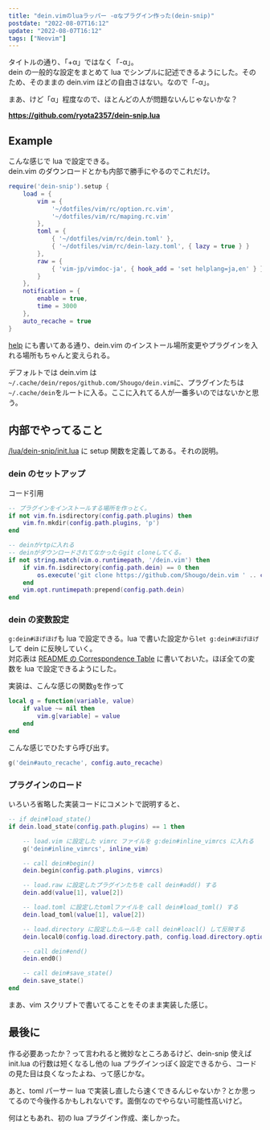 ```yaml
---
title: "dein.vimのluaラッパー -αなプラグイン作った(dein-snip)"
postdate: "2022-08-07T16:12"
update: "2022-08-07T16:12"
tags: ["Neovim"]
---
```


タイトルの通り、「+α」ではなく「-α」。  
dein の一般的な設定をまとめて lua でシンプルに記述できるようにした。そのため、そのままの dein.vim ほどの自由さはない。なので「-α」。

まあ、けど「α」程度なので、ほとんどの人が問題ないんじゃないかな？

**https://github.com/ryota2357/dein-snip.lua**

## Example

こんな感じで lua で設定できる。  
dein.vim のダウンロードとかも内部で勝手にやるのでこれだけ。

```lua
require('dein-snip').setup {
    load = {
        vim = {
            '~/dotfiles/vim/rc/option.rc.vim',
            '~/dotfiles/vim/rc/maping.rc.vim'
        },
        toml = {
            { '~/dotfiles/vim/rc/dein.toml' },
            { '~/dotfiles/vim/rc/dein-lazy.toml', { lazy = true } }
        },
        raw = {
            { 'vim-jp/vimdoc-ja', { hook_add = 'set helplang=ja,en' } }
        }
    },
    notification = {
        enable = true,
        time = 3000
    },
    auto_recache = true
}
```

[help](https://github.com/ryota2357/dein-snip.lua/blob/main/doc/dein-snip.txt) にも書いてある通り、dein.vim のインストール場所変更やプラグインを入れる場所もちゃんと変えられる。

デフォルトでは dein.vim は`~/.cache/dein/repos/github.com/Shougo/dein.vim`に、プラグインたちは`~/.cache/dein`をルートに入る。ここに入れてる人が一番多いのではないかと思う。

## 内部でやってること

[/lua/dein-snip/init.lua](https://github.com/ryota2357/dein-snip.lua/blob/main/lua/dein-snip/init.lua) に setup 関数を定義してある。それの説明。

### dein のセットアップ

コード引用

```lua
-- プラグインをインストールする場所を作っとく。
if not vim.fn.isdirectory(config.path.plugins) then
    vim.fn.mkdir(config.path.plugins, 'p')
end

-- deinがrtpに入れる
-- deinがダウンロードされてなかったらgit cloneしてくる。
if not string.match(vim.o.runtimepath, '/dein.vim') then
    if vim.fn.isdirectory(config.path.dein) == 0 then
        os.execute('git clone https://github.com/Shougo/dein.vim ' .. config.path.dein)
    end
    vim.opt.runtimepath:prepend(config.path.dein)
end
```

### dein の変数設定

`g:dein#ほげほげ`も lua で設定できる。lua で書いた設定から`let g:dein#ほげほげ`して dein に反映していく。  
対応表は [README の Correspondence Table](https://github.com/ryota2357/dein-snip.lua#correspondence-table) に書いておいた。ほぼ全ての変数を lua で設定できるようにした。

実装は、こんな感じの関数`g`を作って

```lua
local g = function(variable, value)
    if value ~= nil then
        vim.g[variable] = value
    end
end
```

こんな感じでひたすら呼び出す。

```lua
g('dein#auto_recache', config.auto_recache)
```

### プラグインのロード

いろいろ省略した実装コードにコメントで説明すると、

```lua
-- if dein#load_state()
if dein.load_state(config.path.plugins) == 1 then

    -- load.vim に設定した vimrc ファイルを g:dein#inline_vimrcs に入れる
    g('dein#inline_vimrcs', inline_vim)

    -- call dein#begin()
    dein.begin(config.path.plugins, vimrcs)

    -- load.raw に設定したプラグインたちを call dein#add() する
    dein.add(value[1], value[2])

    -- load.toml に設定したtomlファイルを call dein#load_toml() する
    dein.load_toml(value[1], value[2])

    -- load.directory に設定したルールを call dein#loacl() して反映する
    dein.local0(config.load.directory.path, config.load.directory.options, config.load.directory.names)

    -- call dein#end()
    dein.end0()

    -- call dein#save_state()
    dein.save_state()
end
```

まあ、vim スクリプトで書いてることをそのまま実装した感じ。

## 最後に

作る必要あったか？って言われると微妙なところあるけど、dein-snip 使えば init.lua の行数は短くなるし他の lua プラグインっぽく設定できるから、コードの見た目は良くなったよね、って感じかな。

あと、toml パーサー lua で実装し直したら速くできるんじゃないか？とか思ってるので今後作るかもしれないです。面倒なのでやらない可能性高いけど。

何はともあれ、初の lua プラグイン作成、楽しかった。
